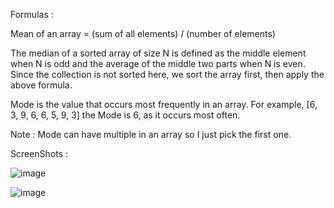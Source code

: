 
Formulas : 

Mean of an array = (sum of all elements) / (number of elements)

The median of a sorted array of size N is defined as the middle element when N is odd and the average of the middle two parts when N is even. Since the collection is not sorted here, we sort the array first, then apply the above formula.


Mode is the value that occurs most frequently in an array. For example, [6, 3, 9, 6, 6, 5, 9, 3] the Mode is 6, as it occurs most often.


Note : Mode can have multiple in an array so I just pick the first one.



ScreenShots :

![image](https://github.com/singhbraj/Munafac-Assignment/assets/42037630/a31f8340-e1fa-44f9-afe6-eaa5f7c54dd6)

![image](https://github.com/singhbraj/Munafac-Assignment/assets/42037630/56e7a911-64b8-42cb-a06a-a8eafd58f37d)
